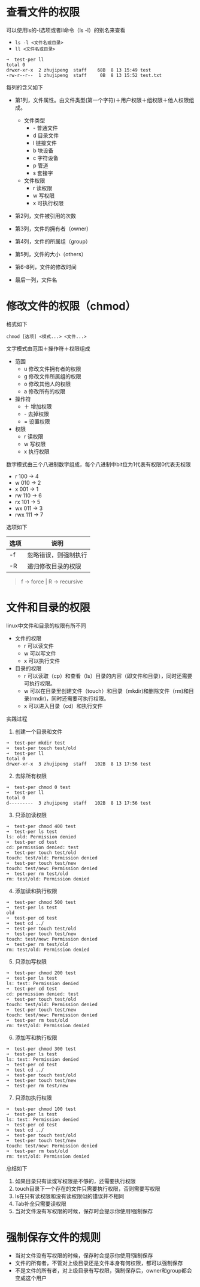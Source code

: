 # 查看文件的权限
可以使用ls的-l选项或者ll命令（ls -l）的别名来查看
- `ls -l <文件名或目录>`
- `ll <文件名或目录>`

```   
➜  test-per ll
total 0
drwxr-xr-x  2 zhujipeng  staff    68B  8 13 15:49 test
-rw-r--r--  1 zhujipeng  staff     0B  8 13 15:52 test.txt

```
每列的含义如下
- 第1列，文件属性。由文件类型(第一个字符)＋用户权限＋组权限＋他人权限组成。
    - 文件类型
        - \- 普通文件
        - d 目录文件
        - l 链接文件
        - b 块设备
        - c 字符设备
        - p 管道
        - s 套接字
    - 文件权限
        - r 读权限
        - w 写权限
        - x 可执行权限


- 第2列，文件被引用的次数
- 第3列，文件的拥有者（owner）
- 第4列，文件的所属组（group）
- 第5列，文件的大小（others）
- 第6-8列，文件的修改时间
- 最后一列，文件名


# 修改文件的权限（chmod）
格式如下
```
chmod [选项] <模式...> <文件...>
```
文字模式由范围＋操作符＋权限组成
- 范围
    - u 修改文件拥有者的权限 
    - g 修改文件所属组的权限
    - o 修改其他人的权限 
    - a 修改所有的权限  
- 操作符
    - ＋ 增加权限
    - \- 去掉权限
    - = 设置权限
- 权限
    - r 读权限
    - w 写权限
    - x 执行权限
    
数字模式由三个八进制数字组成，每个八进制中bit位为1代表有权限0代表无权限
- r 100 -> 4
- w 010 -> 2
- x 001 -> 1
- rw 110 -> 6
- rx 101 -> 5
- wx 011 -> 3
- rwx 111 -> 7
            
选项如下

|选项 | 说明 |
|--- |--- |
|-f | 忽略错误，则强制执行 |
|-R | 递归修改目录的权限 |

> f -> force | R -> recursive

# 文件和目录的权限
linux中文件和目录的权限有所不同

- 文件的权限
    - r 可以读文件
    - w 可以写文件
    - x 可以执行文件
- 目录的权限
    - r 可以读取（cp）和查看（ls）目录的内容（即文件和目录），同时还需要可执行权限。
    - w 可以在目录里创建文件（touch）和目录（mkdir)和删除文件（rm)和目录(rmdir)，同时还需要可执行权限。
    - x 可以进入目录（cd）和执行文件
    
实践过程

1. 创建一个目录和文件
```
➜  test-per mkdir test
➜  test-per touch test/old
➜  test-per ll
total 0
drwxr-xr-x  3 zhujipeng  staff   102B  8 13 17:56 test
```
2. 去除所有权限
```
➜  test-per chmod 0 test
➜  test-per ll
total 0
d---------  3 zhujipeng  staff   102B  8 13 17:56 test
```
3. 只添加读权限
```
➜  test-per chmod 400 test
➜  test-per ls test
ls: old: Permission denied
➜  test-per cd test
cd: permission denied: test
➜  test-per touch test/old
touch: test/old: Permission denied
➜  test-per touch test/new
touch: test/new: Permission denied
➜  test-per rm test/old
rm: test/old: Permission denied
```
4. 添加读和执行权限
```
➜  test-per chmod 500 test
➜  test-per ls test
old
➜  test-per cd test
➜  test cd ../
➜  test-per touch test/old
➜  test-per touch test/new
touch: test/new: Permission denied
➜  test-per rm test/old
rm: test/old: Permission denied
```
5. 只添加写权限
```
➜  test-per chmod 200 test
➜  test-per ls test
ls: test: Permission denied
➜  test-per cd test
cd: permission denied: test
➜  test-per touch test/old
touch: test/old: Permission denied
➜  test-per touch test/new
touch: test/new: Permission denied
➜  test-per rm test/old
rm: test/old: Permission denied
```
6. 添加写和执行权限
```
➜  test-per chmod 300 test
➜  test-per ls test
ls: test: Permission denied
➜  test-per cd test
➜  test cd ../
➜  test-per touch test/old
➜  test-per touch test/new
➜  test-per rm test/new
```
7. 只添加执行权限
```
➜  test-per chmod 100 test
➜  test-per ls test
ls: test: Permission denied
➜  test-per cd test
➜  test cd ../
➜  test-per touch test/old
➜  test-per touch test/new
touch: test/new: Permission denied
➜  test-per rm test/old
rm: test/old: Permission denied
```

总结如下
1. 如果目录只有读或写权限是不够的，还需要执行权限
2. touch目录下一个存在的文件只需要执行权限，否则需要写权限
3. ls在只有读权限和没有读权限似的错误并不相同
4. Tab补全只需要读权限
5. 当对文件没有写权限的时候，保存时会提示你使用!强制保存

# 强制保存文件的规则      
- 当对文件没有写权限的时候，保存时会提示你使用!强制保存
- 文件的所有者，不管对上级目录还是文件本身有何权限，都可以强制保存
- 不是文件的所有者，对上级目录有写权限，强制保存后，owner和group都会变成这个用户

    


